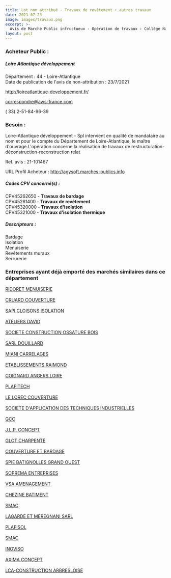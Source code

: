 ```yaml
---
title: Lot non attribué - Travaux de revêtement + autres travaux
date: 2021-07-23
image: images/travaux.png
excerpt: >-
  Avis de Marché Public infructueux - Opération de travaux : Collège Nantes centre (réhabilitation ex lycée Vial) - Relance de lots
layout: post
---
```


### Acheteur Public :
##### Loire Atlantique développement
Département : 44 - Loire-Atlantique<br/>
Date de publication de l'avis de non-attribution : 23/7/2021


http://loireatlantique-developpement.fr/

correspondre@aws-france.com

( 33) 2-51-84-96-39
### Besoin :

Loire-Atlantique développement - Spl intervient en qualité de mandataire au nom et pour le compte du Département de Loire-Atlantique, le maître d'ouvrage.L'opération concerne la réalisation de travaux de restructuration-déconstruction-reconstruction relat

Ref. avis : 21-101467

URL Profil Acheteur : http://agysoft.marches-publics.info

##### Codes CPV concerné(s) :
CPV45262650 - **Travaux de bardage** <br/>
CPV45261400 - **Travaux de revêtement** <br/>
CPV45320000 - **Travaux d'isolation** <br/>
CPV45321000 - **Travaux d'isolation thermique** <br/>

##### Descripteurs :
Bardage <br/>
Isolation <br/>
Menuiserie <br/>
Revêtements muraux <br/>
Serrurerie <br/>

### Entreprises ayant déjà emporté des marchés similaires dans ce département
<a href="/entreprise-544/siren-302001797">RIDORET MENUISERIE</a><br/><br/>
<a href="/entreprise-545/siren-313424301">CRUARD COUVERTURE</a><br/><br/>
<a href="/entreprise-546/siren-320863657">SAPI CLOISONS ISOLATION</a><br/><br/>
<a href="/entreprise-546/siren-325664928">ATELIERS DAVID</a><br/><br/>
<a href="/entreprise-547/siren-331386805">SOCIETE CONSTRUCTION OSSATURE BOIS</a><br/><br/>
<a href="/entreprise-548/siren-338276363">SARL DOUILLARD</a><br/><br/>
<a href="/entreprise-548/siren-338660244">MIANI CARRELAGES</a><br/><br/>
<a href="/entreprise-550/siren-350695482">ETABLISSEMENTS RAIMOND</a><br/><br/>
<a href="/entreprise-552/siren-381095546">COIGNARD ANGERS LOIRE</a><br/><br/>
<a href="/entreprise-552/siren-382146637">PLAFITECH</a><br/><br/>
<a href="/entreprise-553/siren-385386412">LE LOREC COUVERTURE</a><br/><br/>
<a href="/entreprise-555/siren-398545079">SOCIETE D'APPLICATION DES TECHNIQUES INDUSTRIELLES</a><br/><br/>
<a href="/entreprise-556/siren-407794551">GCC</a><br/><br/>
<a href="/entreprise-558/siren-420888661">J.L.P. CONCEPT</a><br/><br/>
<a href="/entreprise-558/siren-422696724">GLOT CHARPENTE</a><br/><br/>
<a href="/entreprise-559/siren-429432735">COUVERTURE ET BARDAGE</a><br/><br/>
<a href="/entreprise-562/siren-444617690">SPIE BATIGNOLLES GRAND OUEST</a><br/><br/>
<a href="/entreprise-565/siren-485197552">SOPREMA ENTREPRISES</a><br/><br/>
<a href="/entreprise-567/siren-494997950">VSA AMENAGEMENT</a><br/><br/>
<a href="/entreprise-567/siren-499052959">CHEZINE BATIMENT</a><br/><br/>
<a href="/entreprise-573/siren-682040837">SMAC</a><br/><br/>
<a href="/entreprise-574/siren-754800548">LAGARDE ET MEREGNANI SARL</a><br/><br/>
<a href="/entreprise-578/siren-817963903">PLAFISOL</a><br/><br/>
<a href="/entreprise-579/siren-822123964">SMAC</a><br/><br/>
<a href="/entreprise-581/siren-839583705">INOVISO</a><br/><br/>
<a href="/entreprise-581/siren-854800745">AXIMA CONCEPT</a><br/><br/>
<a href="/entreprise-582/siren-969504257">LCA-CONSTRUCTION ARBRESLOISE</a><br/><br/>
